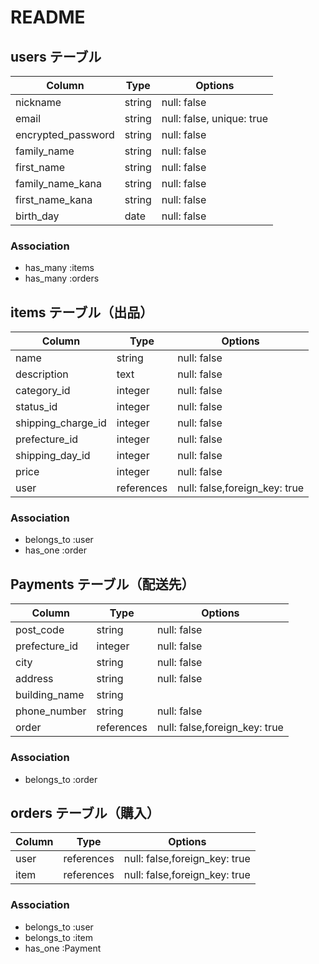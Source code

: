 # README

## users テーブル

| Column             | Type      | Options                       |
| ------------------ | ------    | -----------                   |
| nickname           | string    | null: false                   |
| email              | string    | null: false, unique: true     |
| encrypted_password | string    | null: false                   |
| family_name        | string    | null: false                   |
| first_name         | string    | null: false                   |
| family_name_kana   | string    | null: false                   |
| first_name_kana    | string    | null: false                   |
| birth_day          | date      | null: false                   |

### Association

- has_many :items
- has_many :orders

## items テーブル（出品）

| Column             | Type      | Options                      |
| ------------------ | ------    | -----------                  |
| name               | string    | null: false                  | 
| description        | text      | null: false                  |
| category_id        | integer   | null: false                  |
| status_id          | integer   | null: false                  |
| shipping_charge_id | integer   | null: false                  |
| prefecture_id      | integer   | null: false                  |
| shipping_day_id    | integer   | null: false                  |
| price              | integer   | null: false                  |
| user               | references| null: false,foreign_key: true|

### Association

- belongs_to :user
- has_one :order

## Payments テーブル（配送先）

| Column             | Type      | Options                      |
| ------------------ | ------    | -----------                  |
| post_code          | string    | null: false                  |
| prefecture_id      | integer   | null: false                  |
| city               | string    | null: false                  |
| address            | string    | null: false                  |
| building_name      | string    |                              |
| phone_number       | string    | null: false                  |
| order              | references| null: false,foreign_key: true|

### Association

- belongs_to :order

## orders テーブル（購入）

| Column             | Type      | Options                      |
| ------------------ | ------    | -----------                  |
| user               | references| null: false,foreign_key: true|
| item               | references| null: false,foreign_key: true|

### Association

- belongs_to :user
- belongs_to :item
- has_one :Payment